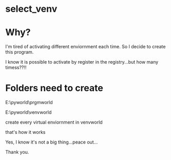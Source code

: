 # select_venv

# Why?

I'm tired of activating different enviornment each time.
So I decide to create this program.

I know it is possible to activate by register in the registry...but how many timess??!!
# Folders need to create

E:\pyworld\prgmworld

E:\pyworld\venvworld

create every virtual enviornment in venvworld

that's how it works

Yes, I know it's not a big thing...peace out...

Thank you.
